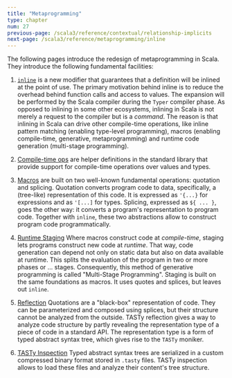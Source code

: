 ```yaml
---
title: "Metaprogramming"
type: chapter
num: 27
previous-page: /scala3/reference/contextual/relationship-implicits
next-page: /scala3/reference/metaprogramming/inline
---
```


The following pages introduce the redesign of metaprogramming in Scala. They
introduce the following fundamental facilities:

1. [`inline`](./metaprogramming/inline.html) is a new modifier that guarantees that
   a definition will be inlined at the point of use. The primary motivation
   behind inline is to reduce the overhead behind function calls and access to
   values. The expansion will be performed by the Scala compiler during the
   `Typer` compiler phase. As opposed to inlining in some other ecosystems,
   inlining in Scala is not merely a request to the compiler but is a
   _command_. The reason is that inlining in Scala can drive other compile-time
   operations, like inline pattern matching (enabling type-level
   programming), macros (enabling compile-time, generative, metaprogramming) and
   runtime code generation (multi-stage programming).

2. [Compile-time ops](./metaprogramming/compiletime-ops.html) are helper definitions in the
   standard library that provide support for compile-time operations over values and types.

3. [Macros](./metaprogramming/macros.html) are built on two well-known fundamental
   operations: quotation and splicing.  Quotation converts program code to
   data, specifically, a (tree-like) representation of this code. It is
   expressed as `'{...}` for expressions and as `'[...]` for types. Splicing,
   expressed as `${ ... }`, goes the other way: it converts a program's representation
   to program code. Together with `inline`, these two abstractions allow
   to construct program code programmatically.

4. [Runtime Staging](./metaprogramming/staging.html) Where macros construct code at _compile-time_,
   staging lets programs construct new code at _runtime_. That way,
   code generation can depend not only on static data but also on data available at runtime. This splits the evaluation of the program in two or more phases or ...
   stages. Consequently, this method of generative programming is called "Multi-Stage Programming". Staging is built on the same foundations as macros. It uses
   quotes and splices, but leaves out `inline`.

5. [Reflection](./metaprogramming/reflection.html) Quotations are a "black-box"
   representation of code. They can be parameterized and composed using
   splices, but their structure cannot be analyzed from the outside. TASTy
   reflection gives a way to analyze code structure by partly revealing the representation type of a piece of code in a standard API. The representation
   type is a form of typed abstract syntax tree, which gives rise to the `TASTy`
   moniker.

6. [TASTy Inspection](./metaprogramming/tasty-inspect.html) Typed abstract syntax trees are serialized
   in a custom compressed binary format stored in `.tasty` files. TASTy inspection allows
   to load these files and analyze their content's tree structure.
